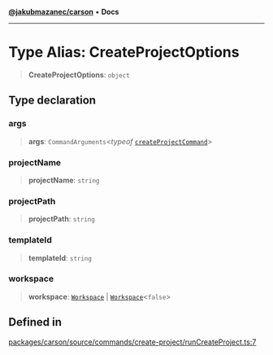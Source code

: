 [**@jakubmazanec/carson**](../README.md) • **Docs**

---

# Type Alias: CreateProjectOptions

> **CreateProjectOptions**: `object`

## Type declaration

### args

> **args**: `CommandArguments`\<_typeof_
> [`createProjectCommand`](../variables/createProjectCommand.md)\>

### projectName

> **projectName**: `string`

### projectPath

> **projectPath**: `string`

### templateId

> **templateId**: `string`

### workspace

> **workspace**: [`Workspace`](../classes/Workspace.md) \|
> [`Workspace`](../classes/Workspace.md)\<`false`\>

## Defined in

[packages/carson/source/commands/create-project/runCreateProject.ts:7](https://github.com/jakubmazanec/tools/blob/3137813ef46c72d3c081751f960a2aa2c61ad567/packages/carson/source/commands/create-project/runCreateProject.ts#L7)
